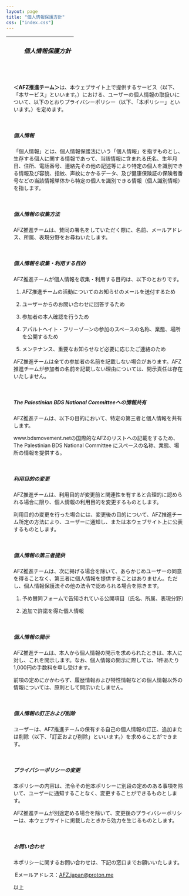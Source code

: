 ```yaml
---
layout: page
title: "個人情報保護方針"
css: ["index.css"]
---
```


<table class="afzIcons" style="table-layout: fixed; background-image: url('{{site.baseurl}}/assets/img/top.png'); width: 100%; max-width: 640px; height: 80px;">
  <tr>
    <td><div style="margin-left: 40px"><h5><span class="afz-heading-colored">個人情報保護方針</span></h5></div></td>
  </tr>
</table>

<div style="padding-left: 20px; padding-right: 20px">

<br>

<p><strong>＜AFZ推進チーム＞</strong>は、本ウェブサイト上で提供するサービス（以下、「本サービス」といいます。）における、ユーザーの個人情報の取扱いについて、以下のとおりプライバシーポリシー（以下、「本ポリシー」といいます。）を定めます。</p>
<p>&nbsp;</p>
<h5>個人情報</h5>
<p>「個人情報」とは、個人情報保護法にいう「個人情報」を指すものとし、生存する個人に関する情報であって、当該情報に含まれる氏名、生年月日、住所、電話番号、連絡先その他の記述等により特定の個人を識別できる情報及び容貌、指紋、声紋にかかるデータ、及び健康保険証の保険者番号などの当該情報単体から特定の個人を識別できる情報（個人識別情報）を指します。</p>
<p>&nbsp;</p>
<h5>個人情報の収集方法</h5>
<p>AFZ推進チームは、賛同の署名をしていただく際に、名前、メールアドレス、所属、表現分野をお尋ねいたします。</p>
<p>&nbsp;</p>
<h5>個人情報を収集・利用する目的</h5>
<p>AFZ推進チームが個人情報を収集・利用する目的は、以下のとおりです。</p>
<ol>
<li>
<p>AFZ推進チームの活動についてのお知らせのメールを送付するため</p>
</li>
<li>
<p>ユーザーからのお問い合わせに回答するため</p>
</li>
<li>
<p>参加者の本人確認を行うため</p>
</li>
<li>
<p>アパルトヘイト・フリーゾーンの参加のスペースの名称、業態、場所を公開するため</p>
</li>
<li>
<p>メンテナンス、重要なお知らせなど必要に応じたご連絡のため</p>
</li>
</ol>
<p>AFZ推進チームは全ての参加者の名前を記載しない場合があります。AFZ推進チームが参加者の名前を記載しない理由については、開示責任は存在いたしません。</p>
<p>&nbsp;</p>
<h5>The Palestinian BDS National Committeeへの情報共有</h5>
<p>AFZ推進チームは、以下の目的において、特定の第三者と個人情報を共有します。</p>
<p>www.bdsmovement.netの国際的なAFZのリストへの記載をするため、The Palestinian BDS National Committee にスペースの名称、業態、場所の情報を提供する。</p>
<p>&nbsp;</p>
<h5>利用目的の変更</h5>
<p>AFZ推進チームは、利用目的が変更前と関連性を有すると合理的に認められる場合に限り、個人情報の利用目的を変更するものとします。</p>
<p>利用目的の変更を行った場合には、変更後の目的について、AFZ推進チーム所定の方法により、ユーザーに通知し、または本ウェブサイト上に公表するものとします。</p>
<p>&nbsp;</p>
<h5>個人情報の第三者提供</h5>
<p>AFZ推進チームは、次に掲げる場合を除いて、あらかじめユーザーの同意を得ることなく、第三者に個人情報を提供することはありません。ただし、個人情報保護法その他の法令で認められる場合を除きます。</p>
<ol>
<li>
<p>予め賛同フォームで告知されている公開項目（氏名、所属、表現分野）</p>
</li>
<li>
<p>追加で許諾を得た個人情報</p>
</li>
</ol>
<div>&nbsp;</div>
<h5>個人情報の開示</h5>
<p>AFZ推進チームは、本人から個人情報の開示を求められたときは、本人に対し、これを開示します。なお、個人情報の開示に際しては、1件あたり1,000円の手数料を申し受けます。</p>
<p>前項の定めにかかわらず、履歴情報および特性情報などの個人情報以外の情報については、原則として開示いたしません。</p>
<p>&nbsp;</p>
<h5>個人情報の訂正および削除</h5>
<p>ユーザーは、AFZ推進チームの保有する自己の個人情報の訂正、追加または削除（以下、「訂正および削除」といいます。）を求めることができます。</p>
<p>&nbsp;</p>
<h5>プライバシーポリシーの変更</h5>
<p>本ポリシーの内容は、法令その他本ポリシーに別段の定めのある事項を除いて、ユーザーに通知することなく、変更することができるものとします。</p>
<p>AFZ推進チームが別途定める場合を除いて、変更後のプライバシーポリシーは、本ウェブサイトに掲載したときから効力を生じるものとします。</p>
<p>&nbsp;</p>
<h5>お問い合わせ</h5>
<p>本ポリシーに関するお問い合わせは、下記の窓口までお願いいたします。</p>
<p> Eメールアドレス：<a href="mailto:AFZ.japan@proton.me" data-cke-saved-href="mailto:AFZ.japan@proton.me">AFZ.japan@proton.me</a></p>
<p>以上</p>

</div>
